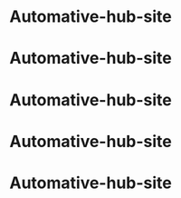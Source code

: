 # Automative-hub-site
# Automative-hub-site
# Automative-hub-site
# Automative-hub-site
# Automative-hub-site
